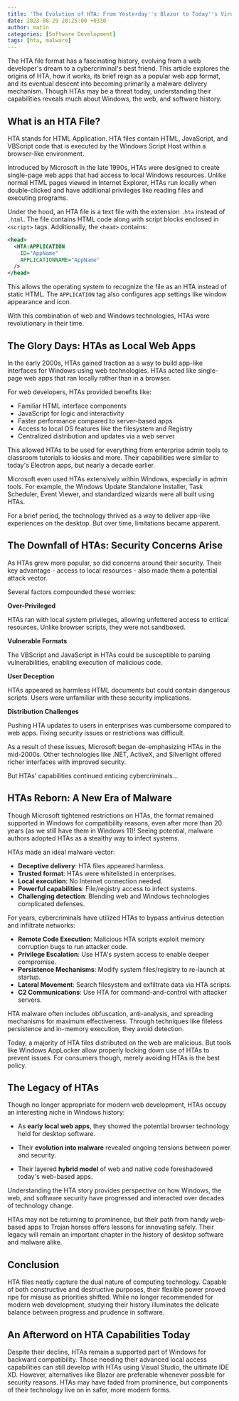 ```yaml
---
title: 'The Evolution of HTA: From Yesterday''s Blazor to Today''s Virus'
date: 2023-08-29 20:25:00 +0330
author: matin
categories: [Software Development]
tags: [hta, malware]
---
```


The HTA file format has a fascinating history, evolving from a web developer's dream to a cybercriminal's best friend. This article explores the origins of HTA, how it works, its brief reign as a popular web app format, and its eventual descent into becoming primarily a malware delivery mechanism. Though HTAs may be a threat today, understanding their capabilities reveals much about Windows, the web, and software history.

## What is an HTA File?

HTA stands for HTML Application. HTA files contain HTML, JavaScript, and VBScript code that is executed by the Windows Script Host within a browser-like environment.

Introduced by Microsoft in the late 1990s, HTAs were designed to create single-page web apps that had access to local Windows resources. Unlike normal HTML pages viewed in Internet Explorer, HTAs run locally when double-clicked and have additional privileges like reading files and executing programs.

Under the hood, an HTA file is a text file with the extension `.hta` instead of `.html`. The file contains HTML code along with script blocks enclosed in `<script>` tags. Additionally, the `<head>` contains:

```xml
<head>
  <HTA:APPLICATION
    ID="AppName" 
    APPLICATIONNAME="AppName"
  />
</head>
```

This allows the operating system to recognize the file as an HTA instead of static HTML. The `APPLICATION` tag also configures app settings like window appearance and icon.

With this combination of web and Windows technologies, HTAs were revolutionary in their time.

## The Glory Days: HTAs as Local Web Apps

In the early 2000s, HTAs gained traction as a way to build app-like interfaces for Windows using web technologies. HTAs acted like single-page web apps that ran locally rather than in a browser.

For web developers, HTAs provided benefits like:

- Familiar HTML interface components
- JavaScript for logic and interactivity
- Faster performance compared to server-based apps
- Access to local OS features like the filesystem and Registry
- Centralized distribution and updates via a web server

This allowed HTAs to be used for everything from enterprise admin tools to classroom tutorials to kiosks and more. Their capabilities were similar to today's Electron apps, but nearly a decade earlier.

Microsoft even used HTAs extensively within Windows, especially in admin tools. For example, the Windows Update Standalone Installer, Task Scheduler, Event Viewer, and standardized wizards were all built using HTAs.

For a brief period, the technology thrived as a way to deliver app-like experiences on the desktop. But over time, limitations became apparent.

## The Downfall of HTAs: Security Concerns Arise

As HTAs grew more popular, so did concerns around their security. Their key advantage - access to local resources - also made them a potential attack vector.

Several factors compounded these worries:

**Over-Privileged**

HTAs ran with local system privileges, allowing unfettered access to critical resources. Unlike browser scripts, they were not sandboxed.

**Vulnerable Formats**

The VBScript and JavaScript in HTAs could be susceptible to parsing vulnerabilities, enabling execution of malicious code.

**User Deception**

HTAs appeared as harmless HTML documents but could contain dangerous scripts. Users were unfamiliar with these security implications.

**Distribution Challenges**

Pushing HTA updates to users in enterprises was cumbersome compared to web apps. Fixing security issues or restrictions was difficult.

As a result of these issues, Microsoft began de-emphasizing HTAs in the mid-2000s. Other technologies like .NET, ActiveX, and Silverlight offered richer interfaces with improved security.

But HTAs' capabilities continued enticing cybercriminals...

## HTAs Reborn: A New Era of Malware

Though Microsoft tightened restrictions on HTAs, the format remained supported in Windows for compatibility reasons, even after more than 20 years (as we still have them in Windows 11)! Seeing potential, malware authors adopted HTAs as a stealthy way to infect systems.

HTAs made an ideal malware vector:

- **Deceptive delivery**: HTA files appeared harmless.
- **Trusted format**: HTAs were whitelisted in enterprises.
- **Local execution**: No Internet connection needed.
- **Powerful capabilities**: File/registry access to infect systems.
- **Challenging detection**: Blending web and Windows technologies complicated defenses.

For years, cybercriminals have utilized HTAs to bypass antivirus detection and infiltrate networks:

- **Remote Code Execution**: Malicious HTA scripts exploit memory corruption bugs to run attacker code.
- **Privilege Escalation**: Use HTA's system access to enable deeper compromise.
- **Persistence Mechanisms**: Modify system files/registry to re-launch at startup.
- **Lateral Movement**: Search filesystem and exfiltrate data via HTA scripts.
- **C2 Communications**: Use HTA for command-and-control with attacker servers.

HTA malware often includes obfuscation, anti-analysis, and spreading mechanisms for maximum effectiveness. Through techniques like fileless persistence and in-memory execution, they avoid detection.

Today, a majority of HTA files distributed on the web are malicious. But tools like Windows AppLocker allow properly locking down use of HTAs to prevent issues. For consumers though, merely avoiding HTAs is the best policy.

## The Legacy of HTAs

Though no longer appropriate for modern web development, HTAs occupy an interesting niche in Windows history:

- As **early local web apps**, they showed the potential browser technology held for desktop software.

- Their **evolution into malware** revealed ongoing tensions between power and security.

- Their layered **hybrid model** of web and native code foreshadowed today's web-based apps.

Understanding the HTA story provides perspective on how Windows, the web, and software security have progressed and interacted over decades of technology change.

HTAs may not be returning to prominence, but their path from handy web-based apps to Trojan horses offers lessons for innovating safely. Their legacy will remain an important chapter in the history of desktop software and malware alike.

## Conclusion

HTA files neatly capture the dual nature of computing technology. Capable of both constructive and destructive purposes, their flexible power proved ripe for misuse as priorities shifted. While no longer recommended for modern web development, studying their history illuminates the delicate balance between progress and prudence in software.

## An Afterword on HTA Capabilities Today

Despite their decline, HTAs remain a supported part of Windows for backward compatibility. Those needing their advanced local access capabilities can still develop with HTAs using Visual Studio, the ultimate IDE XD. However, alternatives like Blazor are preferable whenever possible for security reasons. HTAs may have faded from prominence, but components of their technology live on in safer, more modern forms.
